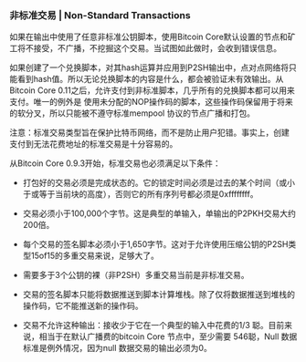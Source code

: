 ### 非标准交易 \| Non-Standard Transactions

如果在输出中使用了任意非标准公钥脚本，使用Bitcoin Core默认设置的节点和矿工将不接受，不广播，不挖掘这个交易。当试图如此做时，会收到错误信息。

如果创建了一个兑换脚本，对其hash运算并应用到P2SH输出中，点对点网络将只能看到hash值。所以无论兑换脚本的内容是什么，都会被验证未有效输出。从Bitcoin Core 0.11之后，允许支付到非标准脚本，几乎所有的兑换脚本都可以用来支付。唯一的例外是 使用未分配的NOP操作码的脚本，这些操作码保留用于将来的软分叉，所以只能被不遵守标准mempool 协议的节点广播和打包。

注意：标准交易类型旨在保护比特币网络，而不是防止用户犯错。事实上，创建 支付到无法花费地址的标准交易是十分容易的。

从Bitcoin Core 0.9.3开始，标准交易也必须满足以下条件：

* 打包好的交易必须是完成状态的。它的锁定时间必须是过去的某个时间（或小于或等于当前块的高度），否则它的所有序列号都必须是0xffffffff。

* 交易必须小于100,000个字节。这是典型的单输入，单输出的P2PKH交易大约200倍。

* 每个交易的签名脚本必须小于1,650字节。这对于允许使用压缩公钥的P2SH类型15of15的多重交易来说，足够大了。

* 需要多于3个公钥的裸（非P2SH）多重交易当前是非标准交易。

* 交易的签名脚本只能将数据推送到脚本计算堆栈。除了仅将数据推送到堆栈的操作码，它不能推送新的操作码。

* 交易不允许这种输出：接收少于它在一个典型的输入中花费的1/3 聪。目前来说，相当于在默认广播费的bitcoin Core 节点中，至少需要 546聪，Null 数据标准是例外情况，因为null 数据交易的输出必须为0。



